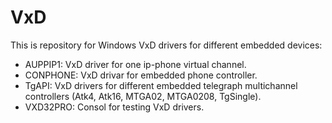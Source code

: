 # VxD
This is repository for Windows VxD drivers for different embedded devices:
- AUPPIP1: VxD driver for one ip-phone virtual channel.
- CONPHONE: VxD drivar for embedded phone controller.
- TgAPI: VxD drivers for different embedded telegraph multichannel controllers (Atk4, Atk16, MTGA02, MTGA0208, TgSingle).
- VXD32PRO: Consol for testing VxD drivers.
